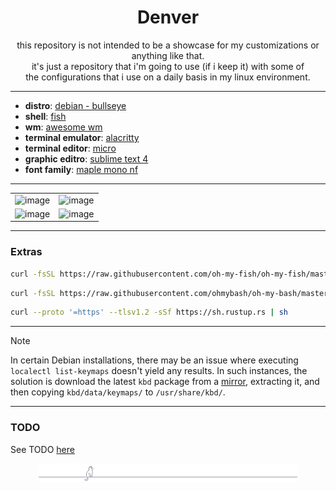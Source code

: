 <!-- patodavida :duck: -->

<div align="center">

# Denver

this repository is not intended to be a showcase for my customizations or anything like that.<br>
it's just a repository that i'm going to use (if i keep it) with some of<br>
the configurations that i use on a daily basis in my linux environment.

</div>

---

- **distro**: [debian - bullseye](https://www.debian.org/)
- **shell**: [fish](https://github.com/fish-shell/fish-shell)
- **wm**: [awesome wm](https://github.com/awesomewm/awesome)
- **terminal emulator**: [alacritty](https://github.com/alacritty/alacritty)
- **terminal editor**: [micro](https://github.com/zyedidia/micro)
- **graphic editro**: [sublime text 4](https://www.sublimetext.com/download)
- **font family**: [maple mono nf](https://github.com/subframe7536/maple-font)

---

| | |
| :---: | :---: |
| ![image](./preview/000.png) | ![image](./preview/001.png) | |
| ![image](./preview/003.png) | ![image](./preview/002.png) | |

---

### Extras

```bash
curl -fsSL https://raw.githubusercontent.com/oh-my-fish/oh-my-fish/master/bin/install | sh
```

```bash
curl -fsSL https://raw.githubusercontent.com/ohmybash/oh-my-bash/master/tools/install.sh | sh
```

```bash
curl --proto '=https' --tlsv1.2 -sSf https://sh.rustup.rs | sh
```

---

> [!NOTE]
> In certain Debian installations, there may be an issue where executing `localectl list-keymaps`
> doesn't yield any results. In such instances, the solution is download the latest
> `kbd` package from a [mirror](https://mirrors.edge.kernel.org/pub/linux/utils/kbd/),
> extracting it, and then copying `kbd/data/keymaps/` to `/usr/share/kbd/`.

---

### TODO

See TODO [here](./TODO.md)



<div align="center">
<img src="./banners/cat.svg" title="Banner" alt="a cat balancing on a straight rope" width="82%">
</div>


